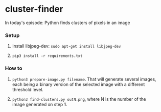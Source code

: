 # cluster-finder
In today's episode: Python finds clusters of pixels in an image

### Setup

1. Install libjpeg-dev: `sudo apt-get install libjpeg-dev`

1. `pip3 install -r requirements.txt`

### How to

1. `python3 prepare-image.py filename`. That will generate several images, each being a binary version of the selected image with a different threshold level.

2. `python3 find-clusters.py outN.png`, where N is the number of the image generated on step 1.
